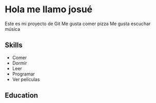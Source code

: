 # Hola me llamo josué
Este es mi proyecto de Git
Me gusta comer pizza
Me gusta escuchar música

## Skills
- Comer
- Dormir
- Leer
- Programar
- Ver películas

## Education

